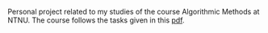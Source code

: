 Personal project related to my studies of the course Algorithmic Methods at NTNU. The course follows the tasks given in this [pdf](https://folk.ntnu.no/frh/algmet/oppgaver/algmet.pdf). 
